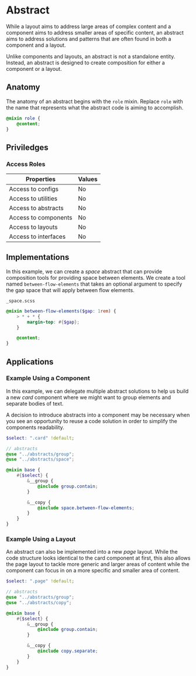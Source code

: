 # Abstract

While a layout aims to address large areas of complex content and a component aims to address smaller areas of specific content, an abstract aims to address solutions and patterns that are often found in both a component and a layout.

Unlike components and layouts, an abstract is not a standalone entity. Instead, an abstract is designed to create composition for either a component or a layout.

## Anatomy

The anatomy of an abstract begins with the `role` mixin. Replace `role` with the name that represents what the abstract code is aiming to accomplish.

```scss
@mixin role {
    @content;
}

```

## Priviledges

### Access Roles

| Properties | Values |
| ----------- | ----------- |
| Access to configs | No |
| Access to utilities | No |
| Access to abstracts | No |
| Access to components | No |
| Access to layouts | No |
| Access to interfaces | No |


## Implementations

In this example, we can create a *space* abstract that can provide composition tools for providing space between elements. We create a tool named `between-flow-elements` that takes an optional argument to specify the gap space that will apply between flow elements.

`_space.scss`
```scss
@mixin between-flow-elements($gap: 1rem) {
    > * + * {
        margin-top: #{$gap};
    }

    @content;
}
```


## Applications

### Example Using a Component

In this example, we can delegate multiple abstract solutions to help us build a new *card* component where we might want to group elements and separate bodies of text.

A decision to introduce abstracts into a component may be necessary when you see an opportunity to reuse a code solution in order to simplify the components readability.
```scss
$select: ".card" !default;

// abstracts
@use "../abstracts/group";
@use "../abstracts/space";

@mixin base {
    #{$select} {
        &__group {
            @include group.contain;
        }

        &__copy {
            @include space.between-flow-elements;
        }
    }
}
```

### Example Using a Layout

An abstract can also be implemented into a new *page* layout. While the code structure looks identical to the card component at first, this also allows the page layout to tackle more generic and larger areas of content while the component can focus in on a more specific and smaller area of content.

```scss
$select: ".page" !default;

// abstracts
@use "../abstracts/group";
@use "../abstracts/copy";

@mixin base {
    #{$select} {
        &__group {
            @include group.contain;
        }

        &__copy {
            @include copy.separate;
        }
    }
}


```